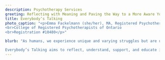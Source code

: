 ```yaml
---
description: Psychotherapy Services 
greeting: Reflecting with Meaning and Paving the Way to a More Aware You
title: Everybody’s Talking 
photo_caption: "<p>Emma Fackelmann (she/her), MA, Registered Psychotherapist  
<br>College of Registered Psychotherapists of Ontario  
<br>Registration #10480</p>"

blurb: "As humans, we experience unique and varying struggles but are unsure how to manage life with fulfilled stability. Opening up about these struggles can feel overwhelming and awkward, or we may feel like we are “dumping” on those around us. Having a therapist to supportively listen, empathize, and constructively help guide your mental health plan can make the journey of healing with resiliency and self-compassion lighter and less isolating.  

Everybody’s Talking aims to reflect, understand, support, and educate individuals across Ontario and the Hamilton/Halton community. Within the safe space we extend during our sessions, we stay inclusive, nonjudgemental, flexible, and genuinely extend unconditional positive regard. We walk beside you and relate with your emotional self, explore your inner world, and collaboratively develop coping strategies suitable for your needs. There is no linear way through therapy, and there is no “right” way either; there are multiple ways so that everyone can be included."
---
```




